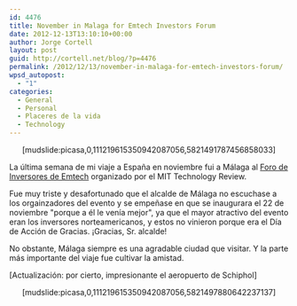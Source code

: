```yaml
---
id: 4476
title: November in Malaga for Emtech Investors Forum
date: 2012-12-13T13:10:10+00:00
author: Jorge Cortell
layout: post
guid: http://cortell.net/blog/?p=4476
permalink: /2012/12/13/november-in-malaga-for-emtech-investors-forum/
wpsd_autopost:
  - "1"
categories:
  - General
  - Personal
  - Placeres de la vida
  - Technology
---
```

<p style="text-align: center">
  [mudslide:picasa,0,111219615350942087056,5821491787456858033]
</p>

La última semana de mi viaje a España en noviembre fui a Málaga al <a title="http://www.kanteron.com/blog/entrepreneurship/2012/11/kanteron-systems-selected-to-participate-in-mits-emtech-2012/" href="http://www.kanteron.com/blog/entrepreneurship/2012/11/kanteron-systems-selected-to-participate-in-mits-emtech-2012/" target="_blank">Foro de Inversores de Emtech</a> organizado por el MIT Technology Review.

Fue muy triste y desafortunado que el alcalde de Málaga no escuchase a los orgainzadores del evento y se empeñase en que se inaugurara el 22 de noviembre "porque a él le venía mejor", ya que el mayor atractivo del evento eran los inversores norteamericanos, y estos no vinieron porque era el Día de Acción de Gracias. ¡Gracias, Sr. alcalde!

No obstante, Málaga siempre es una agradable ciudad que visitar. Y la parte más importante del viaje fue cultivar la amistad.

[Actualización: por cierto, impresionante el aeropuerto de Schiphol]

<p style="text-align: center">
  [mudslide:picasa,0,111219615350942087056,5821497880642237137]
</p>